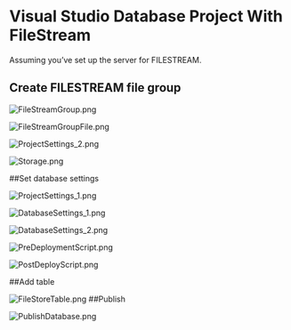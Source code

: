 # Visual Studio Database Project With FileStream

Assuming you’ve set up the server for FILESTREAM.

## Create FILESTREAM file group

![FileStreamGroup.png](./Images/FileStreamGroup.png)

![FileStreamGroupFile.png](./Images/FileStreamGroupFile.png)

![ProjectSettings_2.png](./Images/ProjectSettings_2.png)

![Storage.png](./Images/Storage.png)

##Set database settings

![ProjectSettings_1.png](./Images/ProjectSettings_1.png)

![DatabaseSettings_1.png](./Images/DatabaseSettings_1.png)

![DatabaseSettings_2.png](./Images/DatabaseSettings_2.png)


![PreDeploymentScript.png](./Images/PreDeploymentScript.png)

![PostDeployScript.png](./Images/PostDeployScript.png)

##Add table

![FileStoreTable.png](./Images/FileStoreTable.png)
##Publish

![PublishDatabase.png](./Images/PublishDatabase.png)
